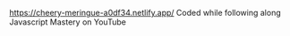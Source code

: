 https://cheery-meringue-a0df34.netlify.app/
Coded while following along Javascript Mastery on YouTube
